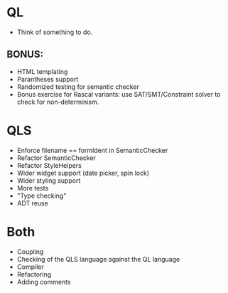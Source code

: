# QL
* Think of something to do.

## BONUS:
* HTML templating
* Parantheses support
* Randomized testing for semantic checker
* Bonus exercise for Rascal variants: use SAT/SMT/Constraint solver to check for non-determinism.

# QLS
* Enforce filename == formIdent in SemanticChecker
* Refactor SemanticChecker
* Refactor StyleHelpers
* Wider widget support (date picker, spin lock)
* Wider styling support
* More tests
* "Type checking"
* ADT reuse

# Both
* Coupling
* Checking of the QLS language against the QL language
* Compiler
* Refactoring
* Adding comments

